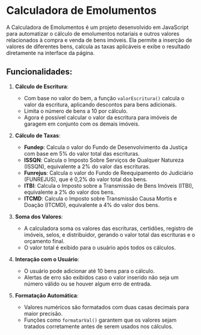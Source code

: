 # Calculadora de Emolumentos

A Calculadora de Emolumentos é um projeto desenvolvido em JavaScript para automatizar o cálculo de emolumentos notariais e outros valores relacionados à compra e venda de bens imóveis. Ela permite a inserção de valores de diferentes bens, calcula as taxas aplicáveis e exibe o resultado diretamente na interface da página.

## Funcionalidades:

1. **Cálculo de Escritura**: 
   - Com base no valor do bem, a função `valorEscritura()` calcula o valor da escritura, aplicando descontos para bens adicionais.
   - Limita o número de bens a 10 por cálculo.
   - Agora é possível calcular o valor da escritura para imóveis de garagem em conjunto com os demais imóveis.

2. **Cálculo de Taxas**:
   - **Fundep**: Calcula o valor do Fundo de Desenvolvimento da Justiça com base em 5% do valor total das escrituras.
   - **ISSQN**: Calcula o Imposto Sobre Serviços de Qualquer Natureza (ISSQN), equivalente a 2% do valor das escrituras.
   - **Funrejus**: Calcula o valor do Fundo de Reequipamento do Judiciário (FUNREJUS), que é 0,2% do valor total dos bens.
   - **ITBI**: Calcula o Imposto sobre a Transmissão de Bens Imóveis (ITBI), equivalente a 2% do valor dos bens.
   - **ITCMD**: Calcula o Imposto sobre Transmissão Causa Mortis e Doação (ITCMD), equivalente a 4% do valor dos bens.

3. **Soma dos Valores**:
   - A calculadora soma os valores das escrituras, certidões, registro de imóveis, selos, e distribuidor, gerando o valor total das escrituras e o orçamento final.
   - O valor total é exibido para o usuário após todos os cálculos.

4. **Interação com o Usuário**:
   - O usuário pode adicionar até 10 bens para o cálculo.
   - Alertas de erro são exibidos caso o valor inserido não seja um número válido ou se houver algum erro de entrada.

5. **Formatação Automática**:
   - Valores numéricos são formatados com duas casas decimais para maior precisão.
   - Funções como `formatarVal()` garantem que os valores sejam tratados corretamente antes de serem usados nos cálculos.

